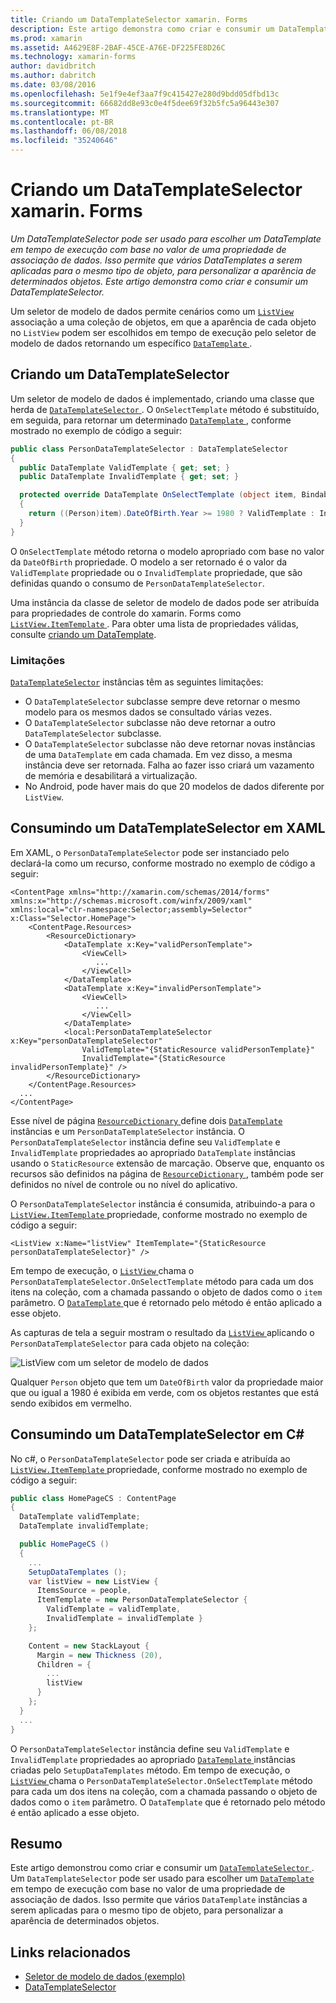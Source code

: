 ```yaml
---
title: Criando um DataTemplateSelector xamarin. Forms
description: Este artigo demonstra como criar e consumir um DataTemplateSelector, que pode ser usado para escolher um DataTemplate em tempo de execução com base no valor de uma propriedade de associação de dados.
ms.prod: xamarin
ms.assetid: A4629E8F-2BAF-45CE-A76E-DF225FE8D26C
ms.technology: xamarin-forms
author: davidbritch
ms.author: dabritch
ms.date: 03/08/2016
ms.openlocfilehash: 5e1f9e4ef3aa7f9c415427e280d9bdd05dfbd13c
ms.sourcegitcommit: 66682dd8e93c0e4f5dee69f32b5fc5a96443e307
ms.translationtype: MT
ms.contentlocale: pt-BR
ms.lasthandoff: 06/08/2018
ms.locfileid: "35240646"
---
```

# <a name="creating-a-xamarinforms-datatemplateselector"></a>Criando um DataTemplateSelector xamarin. Forms

_Um DataTemplateSelector pode ser usado para escolher um DataTemplate em tempo de execução com base no valor de uma propriedade de associação de dados. Isso permite que vários DataTemplates a serem aplicadas para o mesmo tipo de objeto, para personalizar a aparência de determinados objetos. Este artigo demonstra como criar e consumir um DataTemplateSelector._

Um seletor de modelo de dados permite cenários como um [ `ListView` ](https://developer.xamarin.com/api/type/Xamarin.Forms.ListView/) associação a uma coleção de objetos, em que a aparência de cada objeto no `ListView` podem ser escolhidos em tempo de execução pelo seletor de modelo de dados retornando um específico [ `DataTemplate` ](https://developer.xamarin.com/api/type/Xamarin.Forms.DataTemplate/).

## <a name="creating-a-datatemplateselector"></a>Criando um DataTemplateSelector

Um seletor de modelo de dados é implementado, criando uma classe que herda de [ `DataTemplateSelector` ](https://developer.xamarin.com/api/type/Xamarin.Forms.DataTemplateSelector/). O `OnSelectTemplate` método é substituído, em seguida, para retornar um determinado [ `DataTemplate` ](https://developer.xamarin.com/api/type/Xamarin.Forms.DataTemplate/), conforme mostrado no exemplo de código a seguir:

```csharp
public class PersonDataTemplateSelector : DataTemplateSelector
{
  public DataTemplate ValidTemplate { get; set; }
  public DataTemplate InvalidTemplate { get; set; }

  protected override DataTemplate OnSelectTemplate (object item, BindableObject container)
  {
    return ((Person)item).DateOfBirth.Year >= 1980 ? ValidTemplate : InvalidTemplate;
  }
}
```

O `OnSelectTemplate` método retorna o modelo apropriado com base no valor da `DateOfBirth` propriedade. O modelo a ser retornado é o valor da `ValidTemplate` propriedade ou o `InvalidTemplate` propriedade, que são definidas quando o consumo de `PersonDataTemplateSelector`.

Uma instância da classe de seletor de modelo de dados pode ser atribuída para propriedades de controle do xamarin. Forms como [ `ListView.ItemTemplate` ](https://developer.xamarin.com/api/type/Xamarin.Forms.ItemsView%3CTVisual%3E/). Para obter uma lista de propriedades válidas, consulte [criando um DataTemplate](~/xamarin-forms/app-fundamentals/templates/data-templates/creating.md).

### <a name="limitations"></a>Limitações

[`DataTemplateSelector`](https://developer.xamarin.com/api/type/Xamarin.Forms.DataTemplateSelector/) instâncias têm as seguintes limitações:

- O `DataTemplateSelector` subclasse sempre deve retornar o mesmo modelo para os mesmos dados se consultado várias vezes.
- O `DataTemplateSelector` subclasse não deve retornar a outro `DataTemplateSelector` subclasse.
- O `DataTemplateSelector` subclasse não deve retornar novas instâncias de uma `DataTemplate` em cada chamada. Em vez disso, a mesma instância deve ser retornada. Falha ao fazer isso criará um vazamento de memória e desabilitará a virtualização.
- No Android, pode haver mais do que 20 modelos de dados diferente por `ListView`.

## <a name="consuming-a-datatemplateselector-in-xaml"></a>Consumindo um DataTemplateSelector em XAML

Em XAML, o `PersonDataTemplateSelector` pode ser instanciado pelo declará-la como um recurso, conforme mostrado no exemplo de código a seguir:

```xaml
<ContentPage xmlns="http://xamarin.com/schemas/2014/forms" xmlns:x="http://schemas.microsoft.com/winfx/2009/xaml" xmlns:local="clr-namespace:Selector;assembly=Selector" x:Class="Selector.HomePage">
    <ContentPage.Resources>
        <ResourceDictionary>
            <DataTemplate x:Key="validPersonTemplate">
                <ViewCell>
                   ...
                </ViewCell>
            </DataTemplate>
            <DataTemplate x:Key="invalidPersonTemplate">
                <ViewCell>
                   ...
                </ViewCell>
            </DataTemplate>
            <local:PersonDataTemplateSelector x:Key="personDataTemplateSelector"
                ValidTemplate="{StaticResource validPersonTemplate}"
                InvalidTemplate="{StaticResource invalidPersonTemplate}" />
        </ResourceDictionary>
    </ContentPage.Resources>
  ...
</ContentPage>
```

Esse nível de página [ `ResourceDictionary` ](https://developer.xamarin.com/api/type/Xamarin.Forms.ResourceDictionary/) define dois [ `DataTemplate` ](https://developer.xamarin.com/api/type/Xamarin.Forms.DataTemplate/) instâncias e um `PersonDataTemplateSelector` instância. O `PersonDataTemplateSelector` instância define seu `ValidTemplate` e `InvalidTemplate` propriedades ao apropriado `DataTemplate` instâncias usando o `StaticResource` extensão de marcação. Observe que, enquanto os recursos são definidos na página de [ `ResourceDictionary` ](https://developer.xamarin.com/api/type/Xamarin.Forms.ResourceDictionary/), também pode ser definidos no nível de controle ou no nível do aplicativo.

O `PersonDataTemplateSelector` instância é consumida, atribuindo-a para o [ `ListView.ItemTemplate` ](https://developer.xamarin.com/api/type/Xamarin.Forms.ItemsView%3CTVisual%3E/) propriedade, conforme mostrado no exemplo de código a seguir:

```xaml
<ListView x:Name="listView" ItemTemplate="{StaticResource personDataTemplateSelector}" />
```

Em tempo de execução, o [ `ListView` ](https://developer.xamarin.com/api/type/Xamarin.Forms.ListView/) chama o `PersonDataTemplateSelector.OnSelectTemplate` método para cada um dos itens na coleção, com a chamada passando o objeto de dados como o `item` parâmetro. O [ `DataTemplate` ](https://developer.xamarin.com/api/type/Xamarin.Forms.DataTemplate/) que é retornado pelo método é então aplicado a esse objeto.

As capturas de tela a seguir mostram o resultado da [ `ListView` ](https://developer.xamarin.com/api/type/Xamarin.Forms.ListView/) aplicando o `PersonDataTemplateSelector` para cada objeto na coleção:

![](selector-images/data-template-selector.png "ListView com um seletor de modelo de dados")

Qualquer `Person` objeto que tem um `DateOfBirth` valor da propriedade maior que ou igual a 1980 é exibida em verde, com os objetos restantes que está sendo exibidos em vermelho.

## <a name="consuming-a-datatemplateselector-in-cnum"></a>Consumindo um DataTemplateSelector em C&num;

No c#, o `PersonDataTemplateSelector` pode ser criada e atribuída ao [ `ListView.ItemTemplate` ](https://developer.xamarin.com/api/type/Xamarin.Forms.ItemsView%3CTVisual%3E/) propriedade, conforme mostrado no exemplo de código a seguir:

```csharp
public class HomePageCS : ContentPage
{
  DataTemplate validTemplate;
  DataTemplate invalidTemplate;

  public HomePageCS ()
  {
    ...
    SetupDataTemplates ();
    var listView = new ListView {
      ItemsSource = people,
      ItemTemplate = new PersonDataTemplateSelector {
        ValidTemplate = validTemplate,
        InvalidTemplate = invalidTemplate }
    };

    Content = new StackLayout {
      Margin = new Thickness (20),
      Children = {
        ...
        listView
      }
    };
  }
  ...  
}
```

O `PersonDataTemplateSelector` instância define seu `ValidTemplate` e `InvalidTemplate` propriedades ao apropriado [ `DataTemplate` ](https://developer.xamarin.com/api/type/Xamarin.Forms.DataTemplate/) instâncias criadas pelo `SetupDataTemplates` método. Em tempo de execução, o [ `ListView` ](https://developer.xamarin.com/api/type/Xamarin.Forms.ListView/) chama o `PersonDataTemplateSelector.OnSelectTemplate` método para cada um dos itens na coleção, com a chamada passando o objeto de dados como o `item` parâmetro. O `DataTemplate` que é retornado pelo método é então aplicado a esse objeto.

## <a name="summary"></a>Resumo

Este artigo demonstrou como criar e consumir um [ `DataTemplateSelector` ](https://developer.xamarin.com/api/type/Xamarin.Forms.DataTemplateSelector/). Um `DataTemplateSelector` pode ser usado para escolher um [ `DataTemplate` ](https://developer.xamarin.com/api/type/Xamarin.Forms.DataTemplate/) em tempo de execução com base no valor de uma propriedade de associação de dados. Isso permite que vários `DataTemplate` instâncias a serem aplicadas para o mesmo tipo de objeto, para personalizar a aparência de determinados objetos.


## <a name="related-links"></a>Links relacionados

- [Seletor de modelo de dados (exemplo)](https://developer.xamarin.com/samples/xamarin-forms/templates/datatemplateselector/)
- [DataTemplateSelector](https://developer.xamarin.com/api/type/Xamarin.Forms.DataTemplateSelector/)
